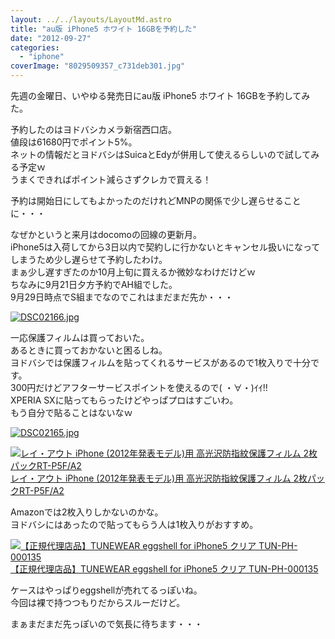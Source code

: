 ```yaml
---
layout: ../../layouts/LayoutMd.astro
title: "au版 iPhone5 ホワイト 16GBを予約した"
date: "2012-09-27"
categories: 
  - "iphone"
coverImage: "8029509357_c731deb301.jpg"
---
```


先週の金曜日、いやゆる発売日にau版 iPhone5 ホワイト 16GBを予約してみた。

予約したのはヨドバシカメラ新宿西口店。  
値段は61680円でポイント5%。  
ネットの情報だとヨドバシはSuicaとEdyが併用して使えるらしいので試してみる予定ｗ  
うまくできればポイント減らさずクレカで買える！

予約は開始日にしてもよかったのだけれどMNPの関係で少し遅らせることに・・・

なぜかというと来月はdocomoの回線の更新月。  
iPhone5は入荷してから3日以内で契約しに行かないとキャンセル扱いになってしまうため少し遅らせて予約したわけ。  
まぁ少し遅すぎたのか10月上旬に買えるか微妙なわけだけどｗ  
ちなみに9月21日夕方予約でAH組でした。  
9月29日時点でS組までなのでこれはまだまだ先か・・・

[![DSC02166.jpg](/archive/images/9031470474_e6d8c7797a.jpg)](http://www.flickr.com/photos/67522130@N08/9031470474/ "DSC02166.jpg")

一応保護フィルムは買っておいた。  
あるときに買っておかないと困るしね。  
ヨドバシでは保護フィルムを貼ってくれるサービスがあるので1枚入りで十分です。  
300円だけどアフターサービスポイントを使えるので( ・∀・)ｲｲ!!  
XPERIA SXに貼ってもらったけどやっぱプロはすごいわ。  
もう自分で貼ることはないなｗ

[![DSC02165.jpg](/archive/images/9029241573_105d9d9154.jpg)](http://www.flickr.com/photos/67522130@N08/9029241573/ "DSC02165.jpg")

[![レイ・アウト iPhone (2012年発表モデル)用 高光沢防指紋保護フィルム 2枚パックRT-P5F/A2](/archive/images/no-image-avail-tny.gif)  
レイ・アウト iPhone (2012年発表モデル)用 高光沢防指紋保護フィルム 2枚パックRT-P5F/A2  
](https://www.amazon.co.jp/exec/obidos/ASIN/B009A3KQD4/mizuka123-22/ref=nosim)

Amazonでは2枚入りしかないのかな。  
ヨドバシにはあったので貼ってもらう人は1枚入りがおすすめ。

[![【正規代理店品】TUNEWEAR eggshell for iPhone5 クリア TUN-PH-000135](/archive/images/41XXbagbBlL._SL75_.jpg)  
【正規代理店品】TUNEWEAR eggshell for iPhone5 クリア TUN-PH-000135  
](https://www.amazon.co.jp/exec/obidos/ASIN/B0098HKPPG/mizuka123-22/ref=nosim)

ケースはやっぱりeggshellが売れてるっぽいね。  
今回は裸で持つつもりだからスルーだけど。

まぁまだまだ先っぽいので気長に待ちます・・・
